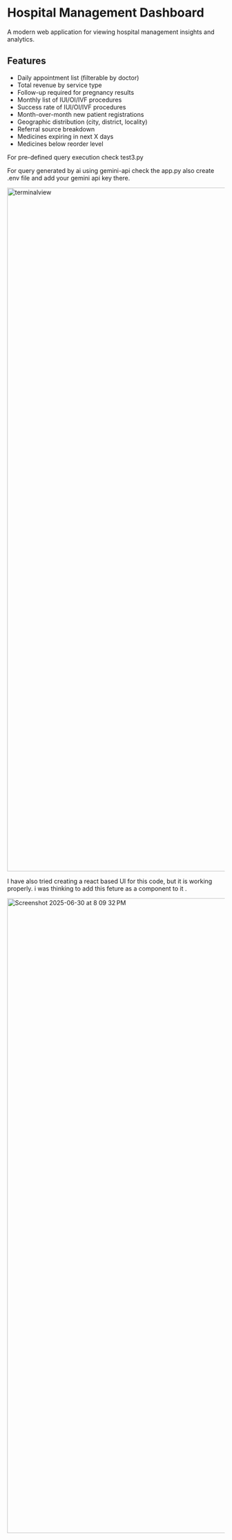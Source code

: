 # Hospital Management Dashboard

A modern web application for viewing hospital management insights and analytics.

## Features

- Daily appointment list (filterable by doctor)
- Total revenue by service type
- Follow-up required for pregnancy results
- Monthly list of IUI/OI/IVF procedures
- Success rate of IUI/OI/IVF procedures
- Month-over-month new patient registrations
- Geographic distribution (city, district, locality)
- Referral source breakdown
- Medicines expiring in next X days
- Medicines below reorder level

For pre-defined query execution check test3.py

For query generated by ai using gemini-api check the app.py
also create .env file and add your gemini api key there.


<img width="1582" alt="terminalview" src="https://github.com/user-attachments/assets/7271beb5-fa53-4efb-b2b2-0dd2f61a1517" />

I have also tried creating a react based UI for this code, but it is working properly.
i was thinking to add this feture as a component to it .

<img width="1469" alt="Screenshot 2025-06-30 at 8 09 32 PM" src="https://github.com/user-attachments/assets/52c99053-a88e-4910-b2b5-7f6241a1bdc3" />
